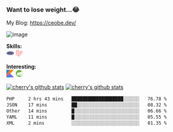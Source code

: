 ### Want to lose weight...😂

My Blog: https://ceobe.dev/

![image](https://github.com/cr-lgl/cr-lgl/blob/master/image.jpeg?raw=true)

**Skills:**  
<code><img height="20" src="https://raw.githubusercontent.com/github/explore/80688e429a7d4ef2fca1e82350fe8e3517d3494d/topics/php/php.png"></code>
<code><img height="20" src="https://raw.githubusercontent.com/github/explore/5c058a388828bb5fde0bcafd4bc867b5bb3f26f3/topics/laravel/laravel.png"></code>

**Interesting:**  
<code><img height="20" src="https://raw.githubusercontent.com/github/explore/80688e429a7d4ef2fca1e82350fe8e3517d3494d/topics/kotlin/kotlin.png"></code>
<code><img height="20" src="https://raw.githubusercontent.com/github/explore/80688e429a7d4ef2fca1e82350fe8e3517d3494d/topics/spring-boot/spring-boot.png"></code>

[![cherry's github stats](https://github-readme-stats.vercel.app/api?username=cr-lgl)](https://github.com/anuraghazra/github-readme-stats)
[![cherry's github stats](https://github-readme-stats.vercel.app/api/top-langs/?username=cr-lgl&layout=compact)](https://github.com/anuraghazra/github-readme-stats)

<!--START_SECTION:waka-->
```text
PHP     2 hrs 43 mins   ███████████████████░░░░░░   76.78 % 
JSON    17 mins         ██░░░░░░░░░░░░░░░░░░░░░░░   08.32 % 
Other   14 mins         █░░░░░░░░░░░░░░░░░░░░░░░░   06.66 % 
YAML    11 mins         █░░░░░░░░░░░░░░░░░░░░░░░░   05.55 % 
XML     2 mins          ░░░░░░░░░░░░░░░░░░░░░░░░░   01.35 %
```
<!--END_SECTION:waka-->
